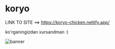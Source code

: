# koryo
LINK TO SITE ==> https://koryo-chicken.netlify.app/

ko'rganingizdan xursandman :)

![banner](https://avatars.mds.yandex.net/get-altay/4219774/2a000001777350a9c14f3bc2c4c499227960/XXL)


